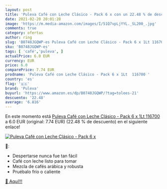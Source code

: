 ```yaml
---
layout: post
title: 'Puleva Café con Leche Clásico - Pack 6 x con un 22.48 % de descuento'
date: 2021-02-20 20:01:28
image: 'https://m.media-amazon.com/images/I/51Q7vpLjYYL._SL200_.jpg'
comments: true
category: ofertas
author: ring
slug: 'B0748JGQWP-es Puleva Café con Leche Clásico - Pack 6 x 1Lt 116700'
sku: 'B0748JGQWP-es'
tags: [ 'café','puleva', ]
actualPrice: 6.0 EUR
currency: EUR
price: 6.0
comparePrice: 7.74 EUR
prodname: 'Puleva Café con Leche Clásico - Pack 6 x 1Lt  116700 '
country: 'es'
flag: '🇪🇸'
brand: 'Puleva'
buyurl: 'https://www.amazon.es/dp/B0748JGQWP/?tag=tolees-21'
descuento: '22.48'
average: '6.816'
---
```


En este momento está [Puleva Café con Leche Clásico - Pack 6 x 1Lt  116700 ](https://www.amazon.es/dp/B0748JGQWP/?tag=tolees-21) a 6.0 EUR (original: 7.74 EUR) (22.48 %  de descuento) en el siguiente enlace!

[![Puleva Café con Leche Clásico - Pack 6 x](https://m.media-amazon.com/images/I/51Q7vpLjYYL._SL200_.jpg)](https://www.amazon.es/dp/B0748JGQWP/?tag=tolees-21)

🔎:

- Despertarse nunca fue tan fácil
- Café con leche listo para tomar
- Mezcla de cafés arábica y robusta
- Pruébalo frío o caliente

[🛒 Aquí!!!](https://www.amazon.es/dp/B0748JGQWP/?tag=tolees-21)
